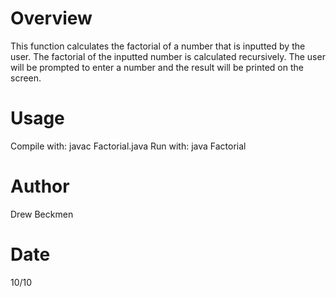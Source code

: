 Overview
=========

This function calculates the factorial of a number that is inputted by the user. The 
factorial of the inputted number is calculated recursively. The user will be prompted to enter 
a number and the result will be printed on the screen.

Usage
======

Compile with: javac Factorial.java
Run with: java Factorial

Author
=======
Drew Beckmen

Date
=====
10/10